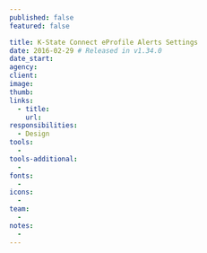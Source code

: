 ```yaml
---
published: false
featured: false

title: K-State Connect eProfile Alerts Settings
date: 2016-02-29 # Released in v1.34.0
date_start:
agency:
client:
image:
thumb:
links:
  - title:
    url:
responsibilities:
  - Design
tools:
  -
tools-additional:
  -
fonts:
  -
icons:
  -
team:
  -
notes:
  -
---
```

